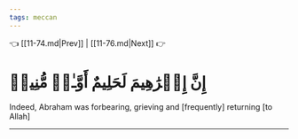```yaml
---
tags: meccan
---
```


👈 [[11-74.md|Prev]] | [[11-76.md|Next]] 👉

# إِنَّ إِبۡرَٰهِيمَ لَحَلِيمٌ أَوَّـٰهٞ مُّنِيبٞ

Indeed, Abraham was forbearing, grieving and [frequently] returning [to Allah]

---

